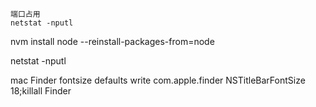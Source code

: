 
```
端口占用
netstat -nputl
```



nvm install node --reinstall-packages-from=node




netstat -nputl



mac Finder fontsize
defaults write com.apple.finder NSTitleBarFontSize 18;killall Finder